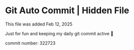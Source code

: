 # Git Auto Commit | Hidden File

This file was added Feb 12, 2025

Just for fun and keeping my daily git commit active 🤪

commit number: 322723
